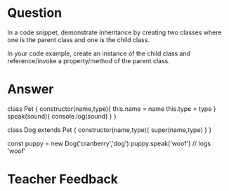 # Question
In a code snippet, demonstrate inheritance by creating two classes where one is the parent class and one is the child class.

In your code example, create an instance of the child class and reference/invoke a property/method of the parent class.

# Answer
class Pet {
  constructor(name,type){
    this.name = name
    this.type = type
  }
  speak(sound){
    console.log(sound)
  }
}

class Dog extends Pet {
  constructor(name,type){
    super(name,type)
  }
}

const puppy = new Dog('cranberry','dog')
puppy.speak('woof') // logs 'woof'

# Teacher Feedback